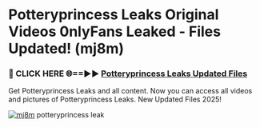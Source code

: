 # Potteryprincess Leaks Original Videos 0nlyFans Leaked - Files Updated! (mj8m)

<h3>🔴 CLICK HERE 🌐==►► <a href="https://tinyurl.com/2wckxsce" rel="nofollow">Potteryprincess Leaks Updated Files</a></h3>

Get Potteryprincess Leaks and all content. Now you can access all videos and pictures of Potteryprincess Leaks. New Updated Files 2025!

[![mj8m](https://i.imgur.com/AFduVYN.gif)](https://tinyurl.com/2wckxsce)
potteryprincess leak